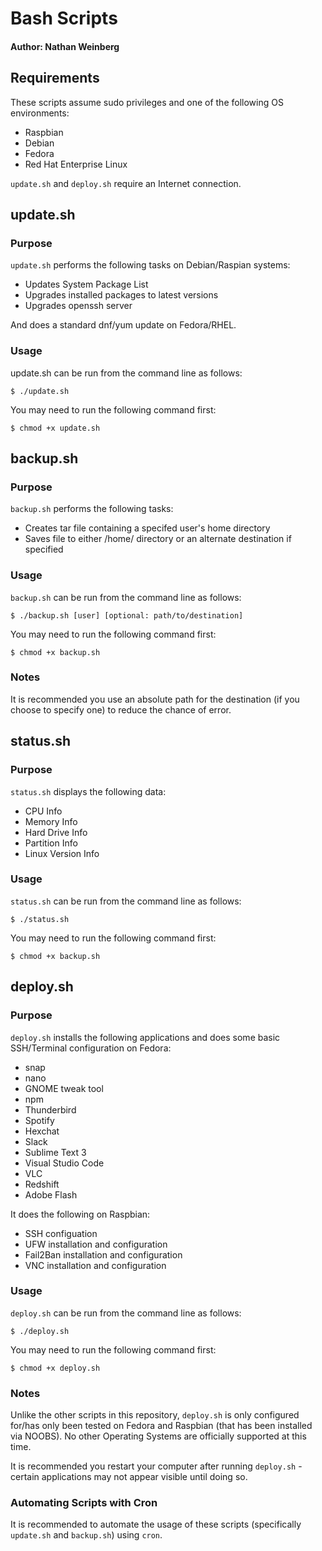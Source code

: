 # Bash Scripts
#### Author: Nathan Weinberg

## Requirements
These scripts assume sudo privileges and one of the following OS environments:

- Raspbian
- Debian
- Fedora
- Red Hat Enterprise Linux

`update.sh` and `deploy.sh` require an Internet connection.

## update.sh
### Purpose

`update.sh` performs the following tasks on Debian/Raspian systems:

- Updates System Package List
- Upgrades installed packages to latest versions
- Upgrades openssh server

And does a standard dnf/yum update on Fedora/RHEL.

### Usage

update.sh can be run from the command line as follows:

`$ ./update.sh`

You may need to run the following command first:

`$ chmod +x update.sh`

## backup.sh
### Purpose

`backup.sh` performs the following tasks:

- Creates tar file containing a specifed user's home directory
- Saves file to either /home/ directory or an alternate destination if specified

### Usage
`backup.sh` can be run from the command line as follows:

`$ ./backup.sh [user] [optional: path/to/destination]`

You may need to run the following command first:

`$ chmod +x backup.sh`

### Notes

It is recommended you use an absolute path for the destination (if you choose to specify one) to reduce the chance of error.

## status.sh
### Purpose

`status.sh` displays the following data:

- CPU Info
- Memory Info
- Hard Drive Info
- Partition Info
- Linux Version Info

### Usage
`status.sh` can be run from the command line as follows:

`$ ./status.sh`

You may need to run the following command first:

`$ chmod +x backup.sh`

## deploy.sh
### Purpose

`deploy.sh` installs the following applications and does some basic SSH/Terminal configuration on Fedora:

- snap
- nano
- GNOME tweak tool
- npm
- Thunderbird
- Spotify
- Hexchat
- Slack
- Sublime Text 3
- Visual Studio Code
- VLC
- Redshift
- Adobe Flash

It does the following on Raspbian:

- SSH configuation
- UFW installation and configuration
- Fail2Ban installation and configuration
- VNC installation and configuration

### Usage
`deploy.sh` can be run from the command line as follows:

`$ ./deploy.sh`

You may need to run the following command first:

`$ chmod +x deploy.sh`

### Notes

Unlike the other scripts in this repository, `deploy.sh` is only configured for/has only been tested on Fedora and Raspbian (that has been installed via NOOBS). No other Operating Systems are officially supported at this time.

It is recommended you restart your computer after running `deploy.sh` - certain applications may not appear visible until doing so.

### Automating Scripts with Cron

It is recommended to automate the usage of these scripts (specifically `update.sh` and `backup.sh`) using `cron`. 
